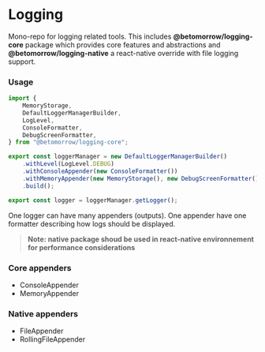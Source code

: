 # Logging

Mono-repo for logging related tools. This includes **@betomorrow/logging-core** package  which provides core features and abstractions and **@betomorrow/logging-native** a react-native override with file logging support.

### Usage

```ts
import {
	MemoryStorage,
	DefaultLoggerManagerBuilder,
	LogLevel,
	ConsoleFormatter,
	DebugScreenFormatter,
} from "@betomorrow/logging-core";

export const loggerManager = new DefaultLoggerManagerBuilder()
	.withLevel(LogLevel.DEBUG)
	.withConsoleAppender(new ConsoleFormatter())
	.withMemoryAppender(new MemoryStorage(), new DebugScreenFormatter())
	.build();

export const logger = loggerManager.getLogger();
```

One logger can have many appenders (outputs). One appender have one formatter describing how logs should be displayed.


> **Note: native package shoud be used in react-native environnement for performance considerations**

### Core appenders

- ConsoleAppender
- MemoryAppender

### Native appenders

- FileAppender
- RollingFileAppender
